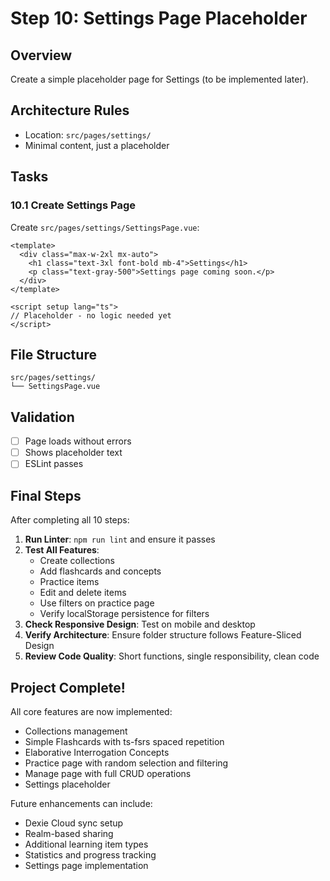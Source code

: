 # Step 10: Settings Page Placeholder

## Overview
Create a simple placeholder page for Settings (to be implemented later).

## Architecture Rules
- Location: `src/pages/settings/`
- Minimal content, just a placeholder

## Tasks

### 10.1 Create Settings Page

Create `src/pages/settings/SettingsPage.vue`:

```vue
<template>
  <div class="max-w-2xl mx-auto">
    <h1 class="text-3xl font-bold mb-4">Settings</h1>
    <p class="text-gray-500">Settings page coming soon.</p>
  </div>
</template>

<script setup lang="ts">
// Placeholder - no logic needed yet
</script>
```

## File Structure

```
src/pages/settings/
└── SettingsPage.vue
```

## Validation

- [ ] Page loads without errors
- [ ] Shows placeholder text
- [ ] ESLint passes

## Final Steps

After completing all 10 steps:

1. **Run Linter**: `npm run lint` and ensure it passes
2. **Test All Features**:
   - Create collections
   - Add flashcards and concepts
   - Practice items
   - Edit and delete items
   - Use filters on practice page
   - Verify localStorage persistence for filters
3. **Check Responsive Design**: Test on mobile and desktop
4. **Verify Architecture**: Ensure folder structure follows Feature-Sliced Design
5. **Review Code Quality**: Short functions, single responsibility, clean code

## Project Complete!

All core features are now implemented:
- Collections management
- Simple Flashcards with ts-fsrs spaced repetition
- Elaborative Interrogation Concepts
- Practice page with random selection and filtering
- Manage page with full CRUD operations
- Settings placeholder

Future enhancements can include:
- Dexie Cloud sync setup
- Realm-based sharing
- Additional learning item types
- Statistics and progress tracking
- Settings page implementation
